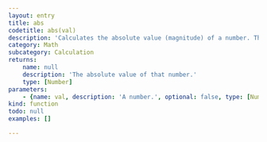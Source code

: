 ```yaml
---
layout: entry
title: abs
codetitle: abs(val)
description: 'Calculates the absolute value (magnitude) of a number. The absolute value of a number is always positive.'
category: Math
subcategory: Calculation
returns:
    name: null
    description: 'The absolute value of that number.'
    type: [Number]
parameters:
    - {name: val, description: 'A number.', optional: false, type: [Number]}
kind: function
todo: null
examples: []

---
```

